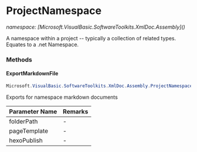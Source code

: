 ﻿# ProjectNamespace
_namespace: [Microsoft.VisualBasic.SoftwareToolkits.XmlDoc.Assembly](<a href="#" onClick="load('/docs/Microsoft.VisualBasic.SoftwareToolkits.XmlDoc.Assembly/index.md')"></a>)_

A namespace within a project -- typically a collection of related types. Equates to a .net Namespace.



### Methods

#### ExportMarkdownFile
```csharp
Microsoft.VisualBasic.SoftwareToolkits.XmlDoc.Assembly.ProjectNamespace.ExportMarkdownFile(System.String,System.String,System.Boolean)
```
Exports for namespace markdown documents

|Parameter Name|Remarks|
|--------------|-------|
|folderPath|-|
|pageTemplate|-|
|hexoPublish|-|



